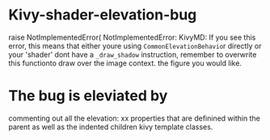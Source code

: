# Kivy-shader-elevation-bug
 raise NotImplementedError(  NotImplementedError: KivyMD:  If you see this error, this means that either youre using `CommonElevationBehavio`r directly or your 'shader' dont have a `_draw_shadow` instruction, remember to overwrite this functionto draw over the image context. the figure you would like.

# The bug is eleviated by 
commenting out all the elevation: xx properties that are definined within the parent as well as the indented children kivy template classes.
